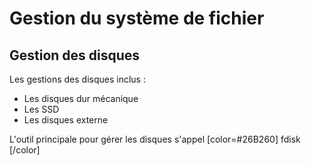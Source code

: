 # Gestion du système de fichier

## Gestion des disques

Les gestions des disques inclus :

* Les disques dur mécanique
* Les SSD
* Les disques externe 

L'outil principale pour gérer les disques s'appel [color=#26B260] fdisk [/color]